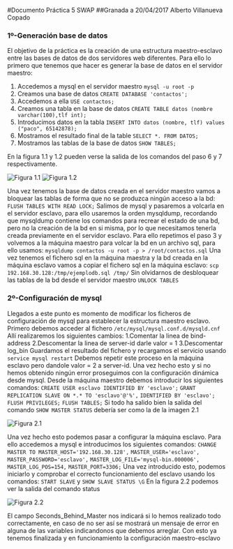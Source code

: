 #Documento Práctica 5 SWAP
##Granada a 20/04/2017 Alberto Villanueva Copado


### 1º-Generación base de datos

El objetivo de la práctica es la creación de una estructura maestro-esclavo entre las bases de datos de dos servidores web diferentes. Para ello lo primero que tenemos que hacer es generar la base de datos en el servidor maestro:
1. Accedemos a mysql en el servidor maestro
`mysql -u root -p`
2. Creamos una base de datos
`CREATE DATABASE 'contactos';`
3. Accedemos a ella
`USE contactos;`
4. Creamos una tabla en la base de datos
`CREATE TABLE datos (nombre varchar(100),tlf int);`
5. Introducimos datos en la tabla
`INSERT INTO datos (nombre, tlf) values ("paco", 65142878);`
6. Mostramos el resultado final de la table
`SELECT *. FROM DATOS;`
7. Mostramos las tablas de la base de datos
`SHOW TABLES;`

En la figura 1.1 y 1.2 pueden verse la salida de los comandos del paso 6 y 7 respectivamente.

![Figura 1.1](http://i.imgur.com/2ohP5tX.png "Figura 1.1")
![Figura 1.2](http://i.imgur.com/DkAObbM.png "Figura 1.2")

Una vez tenemos la base de datos creada en el servidor maestro vamos a bloquear las tablas de forma que no se produzca ningún acceso a la bd:
`FLUSH TABLES WITH READ LOCK;`
Salimos de mysql y pasaremos a volcarla en el servidor esclavo, para ello usaremos la orden mysqldump, recordando que mysqldump contiene los comandos para recrear el estado de una bd, pero no la creación de la bd en si misma, por lo que necesitamos tenerla creada previamente en el servidor esclavo. Para ello repetimos el paso 3 y volvemos a la máquina maestro para volcar la bd en un archivo sql, para ello usamos:
`mysqldump contactos -u root -p > /root/contactos.sql`
Una vez tenemos el fichero sql en la máquina maestra y la bd creada en la máquina esclavo vamos a copiar el fichero sql en la máquina esclavo:
`scp 192.168.30.128:/tmp/ejemplodb.sql /tmp/`
Sin olvidarnos de desbloquear las tablas de la bd desde el servidor maestro
`UNLOCK TABLES`

### 2º-Configuración de mysql

Llegados a este punto es momento de modificar los ficheros de configuración de mysql para establecer la estructura maestro esclavo. Primero debemos acceder al fichero 
`/etc/mysql/mysql.conf.d/mysqld.cnf`
Allí realizaremos los siguientes cambios:
1.Comentar la linea de bind-address
2.Descomentar la linea de server-id darle valor = 1 
3.Descomentar log_bin
Guardamos el resultado del fichero y recargamos el servicio usando
`service mysql restart`
Debemos repetir este proceso en la máquina esclavo pero dandole valor = 2 a server-id. Una vez hecho esto y si no hemos obtenido ningún error proseguimos con la configuración dinámica desde mysql.
Desde la máquina maestro debemos introducir los siguientes comandos:
`CREATE USER esclavo IDENTIFIED BY 'esclavo';`
`GRANT REPLICATION SLAVE ON *.* TO 'esclavo'@'%',`
`IDENTIFIED BY 'esclavo';`
`FLUSH PRIVILEGES;`
`FLUSH TABLES;`
Si todo ha salido bien la salida del comando `SHOW MASTER STATUS` debería ser como la de la imagen 2.1

![Figura 2.1](http://i.imgur.com/ztYsVOi.png "Figura 2.1")

Una vez hecho esto podemos pasar a configurar la máquina esclavo. Para ello accedemos a mysql e introducimos los siguientes comandos:
`CHANGE MASTER TO MASTER_HOST='192.168.30.128',`
`MASTER_USER='esclavo', MASTER_PASSWORD='esclavo',`
`MASTER_LOG_FILE='mysql-bin.000006', MASTER_LOG_POS=154,`
`MASTER_PORT=3306;`
Una vez introducido esto, podemos iniciarlo y comprobar el correcto funcionamiento del esclavo usando los comandos: `START SLAVE` y `SHOW SLAVE STATUS \G` En la figura 2.2 podemos ver la salida del comando status

![Figura 2.2](http://i.imgur.com/WEII14y.png "Figura 2.2")

El campo Seconds_Behind_Master nos indicará si lo hemos realizado todo correctamente, en caso de no ser así se mostrará un mensaje de error en alguna de las variables indicandonos que debemos arreglar.
Con esto ya tenemos finalizada y en funcionamiento la configuración maestro-esclavo








